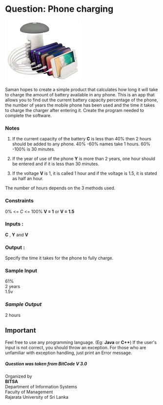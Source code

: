 # Question: Phone charging
![](img.png)
  
Saman hopes to create a simple product that calculates how long it will take to charge the amount of battery available in any phone. This is an app that allows you to find out the current battery capacity percentage of the phone, the number of years the mobile phone has been used and the time it takes to charge the charger after entering it. Create the program needed to complete the software.

### Notes

1. If the current capacity of the battery **C** is less than 40% then 2 hours should be added to any phone. 40% -60% names take 1 hours. 60% -100% is 30 minutes.

2. If the year of use of the phone **Y** is more than 2 years, one hour should be entered and if it is less than 30 minutes.

3. If the voltage **V** is 1, it is called 1 hour and if the voltage is 1.5, it is stated as half an hour.  

The number of hours depends on the 3 methods used.

### Constraints
0% <= *C* <= 100%
**V = 1** or **V = 1.5**

### Inputs :
**C** , **Y** and **V**

### Output :
Specify the time it takes for the phone to fully charge.

### Sample Input
61%  
2 years  
1.5v  

### *Sample Output*
2 hours

## Important
Feel free to use any programming language. (Eg: **Java** or **C++**)
If the user's input is not correct, you should throw an exception. For those who are unfamiliar with exception handling, just print an Error message.




##### Question was taken from BitCode V 3.0
Organized by  
<b>BITSA</b>  
Department of Information Systems  
Faculty of Management  
Rajarata University of Sri Lanka  
